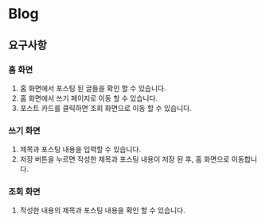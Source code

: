 # Blog

## 요구사항

### 홈 화면

1. 홈 화면에서 포스팅 된 글들을 확인 할 수 있습니다.
2. 홈 화면에서 쓰기 페이지로 이동 할 수 있습니다.
3. 포스트 카드를 클릭하면 조회 화면으로 이동 할 수 있습니다.

### 쓰기 화면

1. 제목과 포스팅 내용을 입력할 수 있습니다.
2. 저장 버튼을 누르면 작성한 제목과 포스팅 내용이 저장 된 후, 홈 화면으로 이동합니다.

### 조회 화면

1. 작성한 내용의 제목과 포스팅 내용을 확인 할 수 있습니다.
